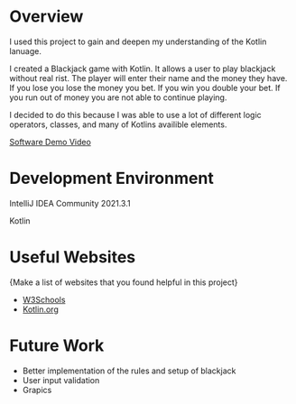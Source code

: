 # Overview

I used this project to gain and deepen my understanding of the Kotlin lanuage.

I created a Blackjack game with Kotlin. It allows a user to play blackjack without real rist. The player will enter their name and the money they have. If you lose you lose the money you bet. If you win you double your bet. If you run out of money you are not able to continue playing.

I decided to do this because I was able to use a lot of different logic operators, classes, and many of Kotlins availible elements.

[Software Demo Video](http://youtube.link.goes.here)

# Development Environment

IntelliJ IDEA Community 2021.3.1

Kotlin

# Useful Websites

{Make a list of websites that you found helpful in this project}
* [W3Schools](https://www.w3schools.com/kotlin/index.php)
* [Kotlin.org](https://kotlinlang.org/)

# Future Work

* Better implementation of the rules and setup of blackjack
* User input validation
* Grapics
